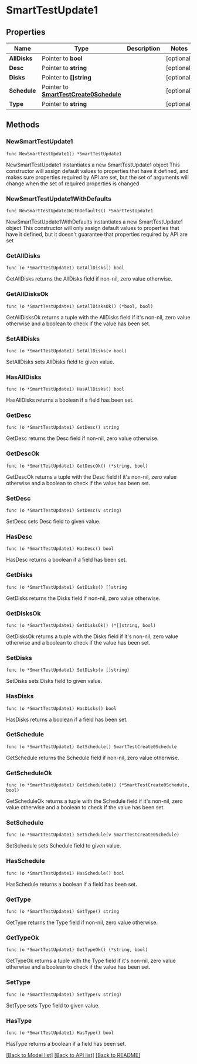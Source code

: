 # SmartTestUpdate1

## Properties

Name | Type | Description | Notes
------------ | ------------- | ------------- | -------------
**AllDisks** | Pointer to **bool** |  | [optional] 
**Desc** | Pointer to **string** |  | [optional] 
**Disks** | Pointer to **[]string** |  | [optional] 
**Schedule** | Pointer to [**SmartTestCreate0Schedule**](SmartTestCreate0Schedule.md) |  | [optional] 
**Type** | Pointer to **string** |  | [optional] 

## Methods

### NewSmartTestUpdate1

`func NewSmartTestUpdate1() *SmartTestUpdate1`

NewSmartTestUpdate1 instantiates a new SmartTestUpdate1 object
This constructor will assign default values to properties that have it defined,
and makes sure properties required by API are set, but the set of arguments
will change when the set of required properties is changed

### NewSmartTestUpdate1WithDefaults

`func NewSmartTestUpdate1WithDefaults() *SmartTestUpdate1`

NewSmartTestUpdate1WithDefaults instantiates a new SmartTestUpdate1 object
This constructor will only assign default values to properties that have it defined,
but it doesn't guarantee that properties required by API are set

### GetAllDisks

`func (o *SmartTestUpdate1) GetAllDisks() bool`

GetAllDisks returns the AllDisks field if non-nil, zero value otherwise.

### GetAllDisksOk

`func (o *SmartTestUpdate1) GetAllDisksOk() (*bool, bool)`

GetAllDisksOk returns a tuple with the AllDisks field if it's non-nil, zero value otherwise
and a boolean to check if the value has been set.

### SetAllDisks

`func (o *SmartTestUpdate1) SetAllDisks(v bool)`

SetAllDisks sets AllDisks field to given value.

### HasAllDisks

`func (o *SmartTestUpdate1) HasAllDisks() bool`

HasAllDisks returns a boolean if a field has been set.

### GetDesc

`func (o *SmartTestUpdate1) GetDesc() string`

GetDesc returns the Desc field if non-nil, zero value otherwise.

### GetDescOk

`func (o *SmartTestUpdate1) GetDescOk() (*string, bool)`

GetDescOk returns a tuple with the Desc field if it's non-nil, zero value otherwise
and a boolean to check if the value has been set.

### SetDesc

`func (o *SmartTestUpdate1) SetDesc(v string)`

SetDesc sets Desc field to given value.

### HasDesc

`func (o *SmartTestUpdate1) HasDesc() bool`

HasDesc returns a boolean if a field has been set.

### GetDisks

`func (o *SmartTestUpdate1) GetDisks() []string`

GetDisks returns the Disks field if non-nil, zero value otherwise.

### GetDisksOk

`func (o *SmartTestUpdate1) GetDisksOk() (*[]string, bool)`

GetDisksOk returns a tuple with the Disks field if it's non-nil, zero value otherwise
and a boolean to check if the value has been set.

### SetDisks

`func (o *SmartTestUpdate1) SetDisks(v []string)`

SetDisks sets Disks field to given value.

### HasDisks

`func (o *SmartTestUpdate1) HasDisks() bool`

HasDisks returns a boolean if a field has been set.

### GetSchedule

`func (o *SmartTestUpdate1) GetSchedule() SmartTestCreate0Schedule`

GetSchedule returns the Schedule field if non-nil, zero value otherwise.

### GetScheduleOk

`func (o *SmartTestUpdate1) GetScheduleOk() (*SmartTestCreate0Schedule, bool)`

GetScheduleOk returns a tuple with the Schedule field if it's non-nil, zero value otherwise
and a boolean to check if the value has been set.

### SetSchedule

`func (o *SmartTestUpdate1) SetSchedule(v SmartTestCreate0Schedule)`

SetSchedule sets Schedule field to given value.

### HasSchedule

`func (o *SmartTestUpdate1) HasSchedule() bool`

HasSchedule returns a boolean if a field has been set.

### GetType

`func (o *SmartTestUpdate1) GetType() string`

GetType returns the Type field if non-nil, zero value otherwise.

### GetTypeOk

`func (o *SmartTestUpdate1) GetTypeOk() (*string, bool)`

GetTypeOk returns a tuple with the Type field if it's non-nil, zero value otherwise
and a boolean to check if the value has been set.

### SetType

`func (o *SmartTestUpdate1) SetType(v string)`

SetType sets Type field to given value.

### HasType

`func (o *SmartTestUpdate1) HasType() bool`

HasType returns a boolean if a field has been set.


[[Back to Model list]](../README.md#documentation-for-models) [[Back to API list]](../README.md#documentation-for-api-endpoints) [[Back to README]](../README.md)


